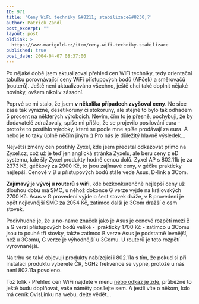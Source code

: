 ```yaml
---
ID: 971
title: 'Ceny WiFi techniky &#8211; stabilizace&#8230;?'
author: Patrick Zandl
post_excerpt: ""
layout: post
oldlink: >
  https://www.marigold.cz/item/ceny-wifi-techniky-stabilizace
published: true
post_date: 2004-04-07 08:37:00
---
```

<p>
Po nějaké době jsem aktualizoval přehled cen WiFi techniky, tedy orientační tabulku porovnávající ceny WiFi přístupových bodů (APček) a směrovačů (routerů). Ještě není aktualizováno všechno, ještě chci také doplnit nějaké novinky, ovšem nikoliv zásadní. </p>

<p>
Poprvé se mi stalo, že jsem <STRONG>v několika případech zvyšoval ceny</STRONG>. Ne sice zase tak výrazně, desetikoruny či stokoruny, ale stejně to bylo tak odhadem 5 procent na některých výrobcích. Nevím, čím to je přesně, pochybuji, že by dodavatelé zdražovaly, spíše mi přišlo, že se projevilo posilování eura - protože to postihlo výrobky, které se podle mne spíše prodávají za eura. A nebo je to taky úplně něčím jiným :) Pro nás je důležitý hlavně výsledek...</p>

<p>
Největší změny cen postihly Zyxel, kde jsem předstal odkazovat přímo na Zyxel.cz, což už je teď jen anglická stránka Zyxelu, ale beru ceny z eD systemu, kde šly Zyxel produkty hodně cenou dolů. Zyxel AP s 802.11b je za 2373 Kč, géčkový za 2900 Kč, to jsou zajímavé ceny, v géčku prakticky nejlepší. Cenově v B u přístupových bodů stále vede Asus, D-link a 3Com. </p>

<p>
<STRONG>Zajímavý je vývoj u routerů s wifi</STRONG>, kde bezkonkurenčně nejlepší ceny už dlouhou dobu má SMC, u něhož dokonce G verze vyjde na královských 2700 Kč. Asus v G provedení vyjde o šest stovek dráže, v B provedení je opět nejlevnější SMC za 2054 Kč, zatímco další je 3Com dražší o osm stovek. </p>

<p>
Podivhudné je, že u no-name značek jako je Asus je cenové rozpětí mezi B a G verzí přístupových bodů veliké -&#160; prakticky 1700 Kč - zatímco u 3Comu jsou to pouhé tři stovky, takže zatímco B verze Asus je podstatně levnější, než u 3Comu, G verze je výhodnější u 3Comu. U routerů je toto rozpětí vyrovnanější. </p>

<p>
Na trhu se také objevují produkty nabízející i 802.11a s tím, že pokud si při instalaci produktu vyberete ČR, 5GHz frekvence se vypne, protože u nás není 802.11a povoleno. </p>

<p>
Tož tolik - Přehled cen WiFi najdete v menu <A href="/prehledwifi">nebo odkaz je zde</A>, průběžně to ještě budu doplňovat, vaše náměty posílejte sem. A jestli víte o někom, kdo má ceník OvisLinku na webu, dejte vědět...</p>
